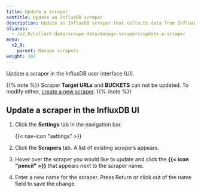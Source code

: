 ```yaml
---
title: Update a scraper
seotitle: Update an InfluxDB scraper
description: Update an InfluxDB scraper that collects data from InfluxDB or a remote endpoint.
aliases:
  - /v2.0/collect-data/scrape-data/manage-scrapers/update-a-scraper
menu:
  v2_0:
    parent: Manage scrapers
weight: 302
---
```


Update a scraper in the InfluxDB user interface (UI).

{{% note %}}
Scraper **Target URLs** and **BUCKETS** can not be updated.
To modify either, [create a new scraper](/v2.0/write-data/scrape-data/manage-scrapers/create-a-scraper).
{{% /note %}}

## Update a scraper in the InfluxDB UI
1. Click the **Settings** tab in the navigation bar.

    {{< nav-icon "settings" >}}

2. Click the **Scrapers** tab. A list of existing scrapers appears.
3. Hover over the scraper you would like to update and click the **{{< icon "pencil" >}}**
   that appears next to the scraper name.
4. Enter a new name for the scraper. Press Return or click out of the name field to save the change.
